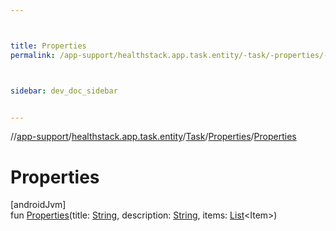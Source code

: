 ```yaml
---



title: Properties
permalink: /app-support/healthstack.app.task.entity/-task/-properties/-properties.html



sidebar: dev_doc_sidebar


---
```




//[app-support](/app-support.html)/[healthstack.app.task.entity](../../index.html)/[Task](../index.html)/[Properties](index.html)/[Properties](-properties.html)



# Properties



[androidJvm]\
fun [Properties](-properties.html)(title: [String](https://kotlinlang.org/api/latest/jvm/stdlib/kotlin/-string/index.html), description: [String](https://kotlinlang.org/api/latest/jvm/stdlib/kotlin/-string/index.html), items: [List](https://kotlinlang.org/api/latest/jvm/stdlib/kotlin.collections/-list/index.html)&lt;Item&gt;)






